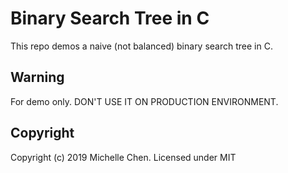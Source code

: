 # Binary Search Tree in C

This repo demos a naive (not balanced) binary search tree in C.

## Warning

For demo only. DON'T USE IT ON PRODUCTION ENVIRONMENT.

## Copyright

Copyright (c) 2019 Michelle Chen. Licensed under MIT
